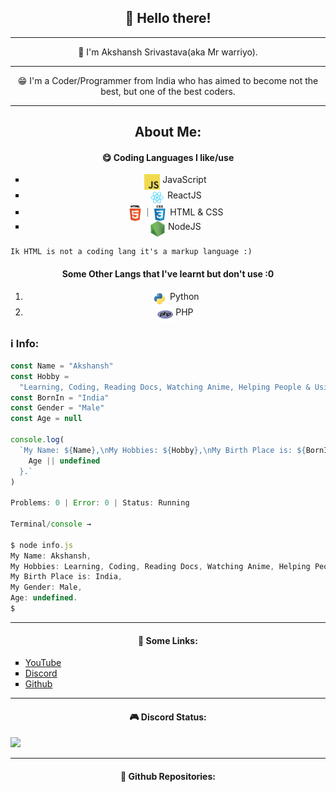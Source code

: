 <h2 align="center"> 👋 Hello there! </h2>

<hr />

<p align="center"> 👀 I'm Akshansh Srivastava(aka Mr warriyo). </p>

<hr />

<p align="center"> 😁 I'm a Coder/Programmer from India who has aimed to become not the best, but one of the best coders. </p>

<hr />

<h2 align="center"> About Me: </h2>

<h4 align="center"> 😋 Coding Languages I like/use </h4>
<ul style="list-style-type: square" align="center">
<li> <img src="https://raw.githubusercontent.com/github/explore/80688e429a7d4ef2fca1e82350fe8e3517d3494d/topics/javascript/javascript.png" height="25px" width="25px" align="top" /> JavaScript </li>
<li> <img src="https://raw.githubusercontent.com/github/explore/80688e429a7d4ef2fca1e82350fe8e3517d3494d/topics/react/react.png" height="25px" width="25px" align="top" /> ReactJS </li>
<li> <img src="https://raw.githubusercontent.com/github/explore/80688e429a7d4ef2fca1e82350fe8e3517d3494d/topics/html/html.png" height="25px" width="25px" align="top" />｜<img src="https://raw.githubusercontent.com/github/explore/80688e429a7d4ef2fca1e82350fe8e3517d3494d/topics/css/css.png" height="25px" width="25px" align="top" /> HTML & CSS </li>
<li> <img src="https://raw.githubusercontent.com/github/explore/80688e429a7d4ef2fca1e82350fe8e3517d3494d/topics/nodejs/nodejs.png" height="25px" width="25px" align="top" /> NodeJS </li>
</ul>

`Ik HTML is not a coding lang it's a markup language :)`

<h4 align="center"> Some Other Langs that I've learnt but don't use :0 </h4>
<ul style="list-style-type: sqaure" align="center">
<li> <img src="https://raw.githubusercontent.com/github/explore/80688e429a7d4ef2fca1e82350fe8e3517d3494d/topics/python/python.png" height="25px" width="25px" align="top" /> Python </li>
<li> <img src="https://raw.githubusercontent.com/github/explore/80688e429a7d4ef2fca1e82350fe8e3517d3494d/topics/php/php.png" height="25px" width="25px" align="top" /> PHP </li>
</ul>

### ℹ️ Info:
```js
const Name = "Akshansh"
const Hobby =
  "Learning, Coding, Reading Docs, Watching Anime, Helping People & Using Instagram"
const BornIn = "India"
const Gender = "Male"
const Age = null

console.log(
  `My Name: ${Name},\nMy Hobbies: ${Hobby},\nMy Birth Place is: ${BornIn},\nMy Gender: ${Gender},\nAge: ${
    Age || undefined
  }.`
)

Problems: 0 | Error: 0 | Status: Running

Terminal/console →

$ node info.js
My Name: Akshansh,
My Hobbies: Learning, Coding, Reading Docs, Watching Anime, Helping People & Using Instagram,
My Birth Place is: India,
My Gender: Male,
Age: undefined.
$
```

<hr />

<h4 align="center"> 🔗 Some Links: </h4>
<ul style="list-style-type: square">
<li> <a href="https://youtube.com/c/Mr-warriyo"> YouTube </a> </li>
<li> <a href="https://discord.gg/pnYKx8Ch4F"> Discord </a> </li>
<li> <a href="https://github.com/Mr-warriyo"> Github </a> </li>
</ul>

<hr />

<h4 align="center"> 🎮 Discord Status: </h4>
<img src="https://discord.c99.nl/widget/theme-3/584684175035203605.png" />

<hr />

<h4 align="center"> 📄 Github Repositories: </h4>









